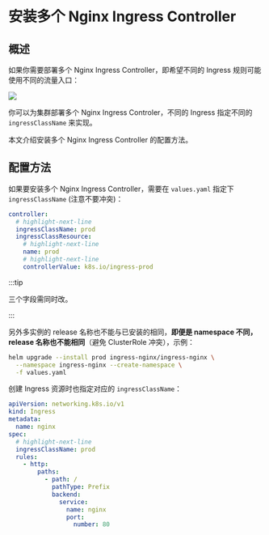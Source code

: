 # 安装多个 Nginx Ingress Controller

## 概述

如果你需要部署多个 Nginx Ingress Controller，即希望不同的 Ingress 规则可能使用不同的流量入口：

![](https://image-host-1251893006.cos.ap-chengdu.myqcloud.com/2024%2F04%2F01%2F20240401143628.png)

你可以为集群部署多个 Nginx Ingress Controler，不同的 Ingress 指定不同的 `ingressClassName` 来实现。

本文介绍安装多个 Nginx Ingress Controller 的配置方法。

## 配置方法

如果要安装多个 Nginx Ingress Controller，需要在 `values.yaml` 指定下 `ingressClassName` (注意不要冲突)：

```yaml showLineNumbers
controller:
  # highlight-next-line
  ingressClassName: prod
  ingressClassResource:
    # highlight-next-line
    name: prod
    # highlight-next-line
    controllerValue: k8s.io/ingress-prod
```

:::tip

三个字段需同时改。

:::

另外多实例的 release 名称也不能与已安装的相同，**即便是 namespace 不同，release 名称也不能相同**（避免 ClusterRole 冲突），示例：

```bash
helm upgrade --install prod ingress-nginx/ingress-nginx \
  --namespace ingress-nginx --create-namespace \
  -f values.yaml
```

创建 Ingress 资源时也指定对应的 `ingressClassName`：

```yaml showLineNumbers
apiVersion: networking.k8s.io/v1
kind: Ingress
metadata:
  name: nginx
spec:
  # highlight-next-line
  ingressClassName: prod
  rules:
    - http:
        paths:
          - path: /
            pathType: Prefix
            backend:
              service:
                name: nginx
                port:
                  number: 80
```
